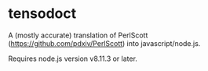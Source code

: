 # tensodoct

A (mostly accurate) translation of PerlScott (https://github.com/pdxiv/PerlScott) into javascript/node.js.

Requires node.js version v8.11.3 or later.
